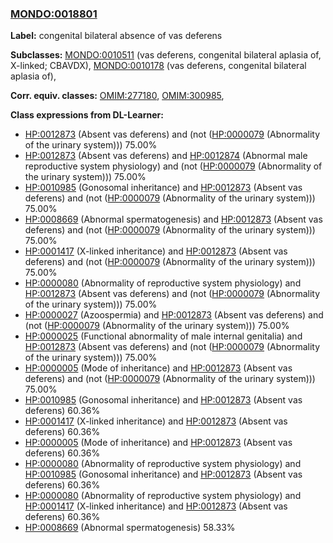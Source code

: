 
### [MONDO:0018801](http://purl.obolibrary.org/obo/MONDO_0018801)
**Label:** congenital bilateral absence of vas deferens

**Subclasses:** [MONDO:0010511](http://purl.obolibrary.org/obo/MONDO_0010511) (vas deferens, congenital bilateral aplasia of, X-linked; CBAVDX), [MONDO:0010178](http://purl.obolibrary.org/obo/MONDO_0010178) (vas deferens, congenital bilateral aplasia of), 

**Corr. equiv. classes:** [OMIM:277180](http://purl.obolibrary.org/obo/OMIM_277180), [OMIM:300985](http://purl.obolibrary.org/obo/OMIM_300985), 

**Class expressions from DL-Learner:**

- [HP:0012873](http://purl.obolibrary.org/obo/HP_0012873) (Absent vas deferens) and (not ([HP:0000079](http://purl.obolibrary.org/obo/HP_0000079) (Abnormality of the urinary system))) 75.00%
- [HP:0012873](http://purl.obolibrary.org/obo/HP_0012873) (Absent vas deferens) and [HP:0012874](http://purl.obolibrary.org/obo/HP_0012874) (Abnormal male reproductive system physiology) and (not ([HP:0000079](http://purl.obolibrary.org/obo/HP_0000079) (Abnormality of the urinary system))) 75.00%
- [HP:0010985](http://purl.obolibrary.org/obo/HP_0010985) (Gonosomal inheritance) and [HP:0012873](http://purl.obolibrary.org/obo/HP_0012873) (Absent vas deferens) and (not ([HP:0000079](http://purl.obolibrary.org/obo/HP_0000079) (Abnormality of the urinary system))) 75.00%
- [HP:0008669](http://purl.obolibrary.org/obo/HP_0008669) (Abnormal spermatogenesis) and [HP:0012873](http://purl.obolibrary.org/obo/HP_0012873) (Absent vas deferens) and (not ([HP:0000079](http://purl.obolibrary.org/obo/HP_0000079) (Abnormality of the urinary system))) 75.00%
- [HP:0001417](http://purl.obolibrary.org/obo/HP_0001417) (X-linked inheritance) and [HP:0012873](http://purl.obolibrary.org/obo/HP_0012873) (Absent vas deferens) and (not ([HP:0000079](http://purl.obolibrary.org/obo/HP_0000079) (Abnormality of the urinary system))) 75.00%
- [HP:0000080](http://purl.obolibrary.org/obo/HP_0000080) (Abnormality of reproductive system physiology) and [HP:0012873](http://purl.obolibrary.org/obo/HP_0012873) (Absent vas deferens) and (not ([HP:0000079](http://purl.obolibrary.org/obo/HP_0000079) (Abnormality of the urinary system))) 75.00%
- [HP:0000027](http://purl.obolibrary.org/obo/HP_0000027) (Azoospermia) and [HP:0012873](http://purl.obolibrary.org/obo/HP_0012873) (Absent vas deferens) and (not ([HP:0000079](http://purl.obolibrary.org/obo/HP_0000079) (Abnormality of the urinary system))) 75.00%
- [HP:0000025](http://purl.obolibrary.org/obo/HP_0000025) (Functional abnormality of male internal genitalia) and [HP:0012873](http://purl.obolibrary.org/obo/HP_0012873) (Absent vas deferens) and (not ([HP:0000079](http://purl.obolibrary.org/obo/HP_0000079) (Abnormality of the urinary system))) 75.00%
- [HP:0000005](http://purl.obolibrary.org/obo/HP_0000005) (Mode of inheritance) and [HP:0012873](http://purl.obolibrary.org/obo/HP_0012873) (Absent vas deferens) and (not ([HP:0000079](http://purl.obolibrary.org/obo/HP_0000079) (Abnormality of the urinary system))) 75.00%
- [HP:0010985](http://purl.obolibrary.org/obo/HP_0010985) (Gonosomal inheritance) and [HP:0012873](http://purl.obolibrary.org/obo/HP_0012873) (Absent vas deferens) 60.36%
- [HP:0001417](http://purl.obolibrary.org/obo/HP_0001417) (X-linked inheritance) and [HP:0012873](http://purl.obolibrary.org/obo/HP_0012873) (Absent vas deferens) 60.36%
- [HP:0000005](http://purl.obolibrary.org/obo/HP_0000005) (Mode of inheritance) and [HP:0012873](http://purl.obolibrary.org/obo/HP_0012873) (Absent vas deferens) 60.36%
- [HP:0000080](http://purl.obolibrary.org/obo/HP_0000080) (Abnormality of reproductive system physiology) and [HP:0010985](http://purl.obolibrary.org/obo/HP_0010985) (Gonosomal inheritance) and [HP:0012873](http://purl.obolibrary.org/obo/HP_0012873) (Absent vas deferens) 60.36%
- [HP:0000080](http://purl.obolibrary.org/obo/HP_0000080) (Abnormality of reproductive system physiology) and [HP:0001417](http://purl.obolibrary.org/obo/HP_0001417) (X-linked inheritance) and [HP:0012873](http://purl.obolibrary.org/obo/HP_0012873) (Absent vas deferens) 60.36%
- [HP:0008669](http://purl.obolibrary.org/obo/HP_0008669) (Abnormal spermatogenesis) 58.33%


